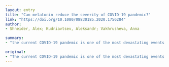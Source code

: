 ```yaml
---
layout: entry
title: "Can melatonin reduce the severity of COVID-19 pandemic?"
link: "https://doi.org/10.1080/08830185.2020.1756284"
author:
- Shneider, Alex; Kudriavtsev, Aleksandr; Vakhrusheva, Anna

summary:
- "the current COVID-19 pandemic is one of the most devastating events in recent history. The virus causes relatively minor damage to young, healthy populations, imposing life-threatening danger to the elderly and people with diseases of chronic inflammation. if we could reduce the risk for vulnerable populations, it would make the COVD-19 outbreak more similar to other typical outbreaks. Children don't suffer from COVID-19 as much as their grandparents."

original:
- "The current COVID-19 pandemic is one of the most devastating events in recent history. The virus causes relatively minor damage to young, healthy populations, imposing life-threatening danger to the elderly and people with diseases of chronic inflammation. Therefore, if we could reduce the risk for vulnerable populations, it would make the COVID-19 pandemic more similar to other typical outbreaks. Children don't suffer from COVID-19 as much as their grandparents and have a much higher melatonin level. Bats are nocturnal animals possessing high levels of melatonin, which may contribute to their high anti-viral resistance. Viruses induce an explosion of inflammatory cytokines and reactive oxygen species, and melatonin is the best natural antioxidant that is lost with age. The programmed cell death coronaviruses cause, which can result in significant lung damage, is also inhibited by melatonin. Coronavirus causes inflammation in the lungs which requires inflammasome activity. Melatonin blocks these inflammasomes. General immunity is impaired by anxiety and sleep deprivation. Melatonin improves sleep habits, reduces anxiety and stimulates immunity. Fibrosis may be the most dangerous complication after COVID-19. Melatonin is known to prevent fibrosis. Mechanical ventilation may be necessary but yet imposes risks due to oxidative stress, which can be reduced by melatonin. Thus, by using the safe over-the-counter drug melatonin, we may be immediately able to prevent the development of severe disease symptoms in coronavirus patients, reduce the severity of their symptoms, and/or reduce the immuno-pathology of coronavirus infection on patients' health after the active phase of the infection is over."
---
```


